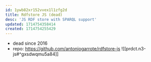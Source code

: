 ```yaml
---
id: 1ywb82xr152vvex1l1zfg2d
title: Rdfstore JS (dead)
desc: 'JS RDF store with SPARQL support'
updated: 1714754358414
created: 1714754255429
---
```


- dead since 2016
- repo: https://github.com/antoniogarrote/rdfstore-js
![[prdct.n3-js#^gxsdwqmu5a84]]